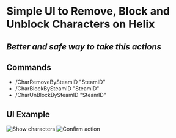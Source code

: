 # Simple UI to Remove, Block and Unblock Characters on Helix
## _Better and safe way to take this actions_

## Commands

- /CharRemoveBySteamID "SteamID"
- /CharBlockBySteamID "SteamID"
- /CharUnBlockBySteamID "SteamID"

## UI Example
![Show characters](https://i.imgur.com/vA7M178.png)
![Confirm action](https://i.imgur.com/7IF6JN2.png)
